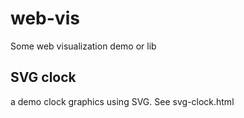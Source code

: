 # web-vis
Some web visualization demo or lib

## SVG clock
a demo clock graphics using SVG.  See svg-clock.html

